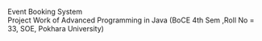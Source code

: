 Event Booking System                                  
Project Work of Advanced Programming in Java (BoCE 4th Sem ,Roll No = 33, SOE, Pokhara University)
